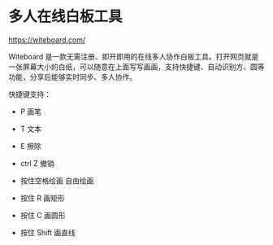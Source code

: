 # 多人在线白板工具

https://witeboard.com/

 Witeboard 是一款无需注册、即开即用的在线多人协作白板工具。打开网页就是一张屏幕大小的白纸，可以随意在上面写写画画，支持快捷键、自动识别方、圆等功能，分享后能够实时同步、多人协作。

快捷键支持：

- P 画笔

- T 文本

- E 擦除

- ctrl Z 撤销

- 按住空格绘画 自由绘画

- 按住 R 画矩形

- 按住 C 画圆形

- 按住 Shift 画直线